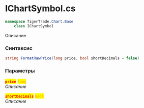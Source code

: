 
# IChartSymbol.cs
```csharp
namespace TigerTrade.Chart.Base  
    class IChartSymbol
```

Описание

### Синтаксис
```csharp
string FormatRawPrice(long price, bool shortDecimals = false)
```

### Параметры  
<mark style="color:red;">**`price`**</mark> <mark style="color:orange;">`long`</mark>  
 *Описание*  
  
<mark style="color:red;">**`shortDecimals`**</mark> <mark style="color:orange;">`bool`</mark>  
 *Описание*  
  

                    
                    